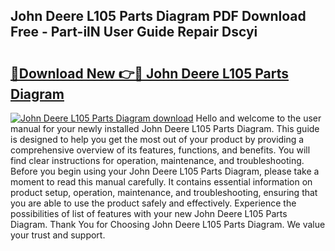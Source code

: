 ## John Deere L105 Parts Diagram PDF Download Free - Part-ilN User Guide Repair Dscyi

# <h2><a href="http://dfoj8tf.blite.top/?on=John+Deere+L105+Parts+Diagram">🔗Download New 👉🔴 John Deere L105 Parts Diagram</a></h2>

[![John Deere L105 Parts Diagram download](https://i.imgur.com/lujVjoI.png)](http://dfoj8tf.blite.top/?on=John+Deere+L105+Parts+Diagram)
Hello and welcome to the user manual for your newly installed John Deere L105 Parts Diagram. This guide is designed to help you get the most out of your product by providing a comprehensive overview of its features, functions, and benefits. You will find clear instructions for operation, maintenance, and troubleshooting. Before you begin using your John Deere L105 Parts Diagram, please take a moment to read this manual carefully. It contains essential information on product setup, operation, maintenance, and troubleshooting, ensuring that you are able to use the product safely and effectively. Experience the possibilities of list of features with your new John Deere L105 Parts Diagram. Thank You for Choosing John Deere L105 Parts Diagram. We value your trust and support.
